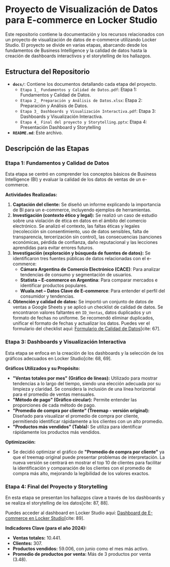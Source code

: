 # Proyecto de Visualización de Datos para E-commerce en Locker Studio

Este repositorio contiene la documentación y los recursos relacionados con un proyecto de visualización de datos de e-commerce utilizando Locker Studio. El proyecto se divide en varias etapas, abarcando desde los fundamentos de Business Intelligence y la calidad de datos hasta la creación de dashboards interactivos y el storytelling de los hallazgos.

## Estructura del Repositorio

* **`docs/`**: Contiene los documentos detallando cada etapa del proyecto.
    * `Etapa 1_ Fundamentos y Calidad de Datos.pdf`: Etapa 1: Fundamentos y Calidad de Datos.
    * `Etapa 2_ Preparación y Análisis de Datos.xlsx`: Etapa 2: Preparación y Análisis de Datos.
    * `Etapa 3_ Dashboards y Visualización Interactiva.pdf`: Etapa 3: Dashboards y Visualización Interactiva.
    * `Etapa 4_ Final del proyecto y Storytelling.pptx`: Etapa 4: Presentación Dashboard y Storytelling
* **`README.md`**: Este archivo.

## Descripción de las Etapas

### Etapa 1: Fundamentos y Calidad de Datos

Esta etapa se centró en comprender los conceptos básicos de Business Intelligence (BI) y evaluar la calidad de los datos de ventas de un e-commerce.

**Actividades Realizadas:**

1.  **Captación del cliente:** Se diseñó un informe explicando la importancia de BI para un e-commerce, incluyendo ejemplos de herramientas.
2.  **Investigación (contexto ético y legal):** Se realizó un caso de estudio sobre una violación de ética en datos en el ámbito del comercio electrónico. Se analizó el contexto, las faltas éticas y legales (recolección sin consentimiento, uso de datos sensibles, falta de transparencia, tercerización sin control), las consecuencias (sanciones económicas, pérdida de confianza, daño reputacional y las lecciones aprendidas para evitar errores futuros.
3.  **Investigación (exploración y búsqueda de fuentes de datos):** Se identificaron tres fuentes públicas de datos relacionadas con el e-commerce:
    * **Cámara Argentina de Comercio Electrónico (CACE)**: Para analizar tendencias de consumo y segmentación de usuarios.
    * **Statista – E-commerce en Argentina**: Para comparar mercados e identificar productos populares.
    * **Wuala.net – Datos Clave de E-commerce**: Para entender el perfil del consumidor y tendencias.
4.  **Obtención y calidad de datos:** Se importó un conjunto de datos de ventas a Google Sheets y se aplicó un checklist de calidad de datos. Se encontraron valores faltantes en `ID_Ventas`, datos duplicados y un formato de fechas no uniforme. Se recomendó eliminar duplicados, unificar el formato de fechas y actualizar los datos. Puedes ver el formulario del checklist aquí: [Formulario de Calidad de Datos](https://docs.google.com/forms/d/e/1FAIpQLSeT7-fvMgu_nwdxatzkWVxGMkHkhU5LnJkArrD1UULCbjalsQ/viewform?usp=dialog)[cite: 67].

### Etapa 3: Dashboards y Visualización Interactiva

Esta etapa se enfoca en la creación de los dashboards y la selección de los gráficos adecuados en Locker Studio[cite: 68, 69].

**Gráficos Utilizados y su Propósito:**

* **"Ventas totales por mes" (Gráfico de líneas):** Utilizado para mostrar tendencias a lo largo del tiempo, siendo una elección adecuada por su limpieza y claridad. Se considera la inclusión de una línea horizontal para el promedio de ventas mensuales.
* **"Método de pago" (Gráfico circular):** Permite entender las proporciones de cada método de pago.
* **"Promedio de compra por cliente" (Treemap - versión original):** Diseñado para visualizar el promedio de compra por cliente, permitiendo identificar rápidamente a los clientes con un alto promedio.
* **"Productos más vendidos" (Tabla):** Se utiliza para identificar rápidamente los productos más vendidos.

**Optimización:**

* Se decidió optimizar el gráfico de **"Promedio de compra por cliente"** ya que el treemap original puede presentar problemas de interpretación. La nueva versión se centrará en mostrar el top 10 de clientes para facilitar la identificación y comparación de los clientes con el promedio de compra más alto, mejorando la legibilidad de los valores exactos.

### Etapa 4: Final del Proyecto y Storytelling

En esta etapa se presentan los hallazgos clave a través de los dashboards y se realiza el storytelling de los datos[cite: 87, 88].

Puedes acceder al dashboard en Locker Studio aquí: [Dashboard de E-commerce en Locker Studio](https://lookerstudio.google.com/reporting/495f1084-597b-4651-9dfc-7c9f955bd3ed)[cite: 89].

**Indicadores Clave (para el año 2024):**

* **Ventas totales:** 10.441.
* **Clientes:** 307.
* **Productos vendidos:** 59.006, con junio como el mes más activo.
* **Promedio de productos por venta:** Más de 3 productos por venta (3.48).
